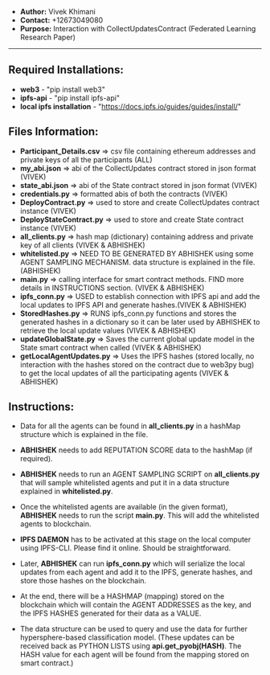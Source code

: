 - **Author:** Vivek Khimani
- **Contact:** +12673049080
- **Purpose:** Interaction with CollectUpdatesContract (Federated Learning Research Paper)

---

## Required Installations:

- **web3** - "pip install web3"
- **ipfs-api** - "pip install ipfs-api"
- **local ipfs installation** - "https://docs.ipfs.io/guides/guides/install/"

## Files Information:

- **Participant_Details.csv** => csv file containing ethereum addresses and private keys of all the participants (ALL)
- **my_abi.json** => abi of the CollectUpdates contract stored in json format (VIVEK)
- **state_abi.json** => abi of the State contract stored in json format (VIVEK)
- **credentials.py** => formatted abis of both the contracts (VIVEK)
- **DeployContract.py** => used to store and create CollectUpdates contract instance (VIVEK)
- **DeployStateContract.py** => used to store and create State contract instance (VIVEK)
- **all_clients.py** => hash map (dictionary) containing address and private key of all clients (VIVEK & ABHISHEK)
- **whitelisted.py** => NEED TO BE GENERATED BY ABHISHEK using some AGENT SAMPLING MECHANISM. data structure is explained in the file. (ABHISHEK)
- **main.py** => calling interface for smart contract methods. FIND more details in INSTRUCTIONS section. (VIVEK & ABHISHEK)
- **ipfs_conn.py** => USED to establish connection with IPFS api and add the local updates to IPFS API and generate hashes.(VIVEK & ABHISHEK)
- **StoredHashes.py** => RUNS ipfs_conn.py functions and stores the generated hashes in a dictionary so it can be later used by ABHISHEK to retrieve the local update values (VIVEK & ABHISHEK)
- **updateGlobalState.py** => Saves the current global update model in the State smart contract when called (VIVEK & ABHISHEK)
- **getLocalAgentUpdates.py** => Uses the IPFS hashes (stored locally, no interaction with the hashes stored on the contract due to web3py bug) to get the local updates of all the participating agents (VIVEK & ABHISHEK)

## Instructions:

- Data for all the agents can be found in **all_clients.py** in a hashMap structure which is explained in the file.
- **ABHISHEK** needs to add REPUTATION SCORE data to the hashMap (if required).
- **ABHISHEK** needs to run an AGENT SAMPLING SCRIPT on **all_clients.py** that will sample whitelisted agents and put it in a data structure explained in **whitelisted.py**.
- Once the whitelisted agents are available (in the given format), **ABHISHEK** needs to run the script **main.py**. This will add the whitelisted agents to blockchain.

- **IPFS DAEMON** has to be activated at this stage on the local computer using IPFS-CLI. Please find it online. Should be straightforward.

- Later, **ABHISHEK** can run **ipfs_conn.py** which will serialize the local updates from each agent and add it to the IPFS, generate hashes, and store those hashes on the blockchain.
- At the end, there will be a HASHMAP (mapping) stored on the blockchain which will contain the AGENT ADDRESSES as the key, and the IPFS HASHES generated for their data as a VALUE.
- The data structure can be used to query and use the data for further hypersphere-based classification model. (These updates can be received back as PYTHON LISTS using **api.get_pyobj(HASH)**. The HASH value for each agent will be found from the mapping stored on smart contract.)
